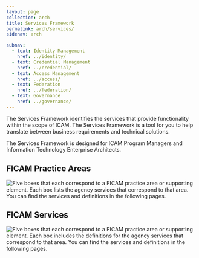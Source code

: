 ```yaml
---
layout: page
collection: arch
title: Services Framework
permalink: arch/services/
sidenav: arch

subnav:
  - text: Identity Management
    href: ../identity/
  - text: Credential Management
    href: ../credential/    
  - text: Access Management
    href: ../access/
  - text: Federation
    href: ../federation/
  - text: Governance
    href: ../governance/
---
```


The Services Framework identifies the services that provide functionality within the scope of ICAM. The Services Framework is a tool for you to help translate between business requirements and technical solutions.

The Services Framework is designed for ICAM Program Managers and Information Technology Enterprise Architects.

## FICAM Practice Areas

![Five boxes that each correspond to a FICAM practice area or supporting element. Each box lists the agency services that correspond to that area. You can find the services and definitions in the following pages.]({{site.baseurl}}/assets/arch/services/ServicesOverview.png)

## FICAM Services

![Five boxes that each correspond to a FICAM practice area or supporting element. Each box includes the definitions for the agency services that correspond to that area. You can find the services and definitions in the following pages.]({{site.baseurl}}/assets/arch/services/ServicesDefinitions.png)
